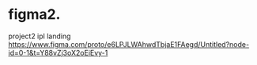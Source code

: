# figma2.
project2 ipl landing
https://www.figma.com/proto/e6LPJLWAhwdTbjaE1FAegd/Untitled?node-id=0-1&t=Y88vZj3oX2oEiEvy-1
